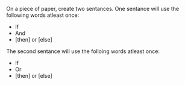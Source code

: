 On a piece of paper, create two sentances. One sentance will use the following words atleast once:

* If
* And
* [then] or [else]

The second sentance will use the folloing words atleast once:

* If
* Or
* [then] or [else]
